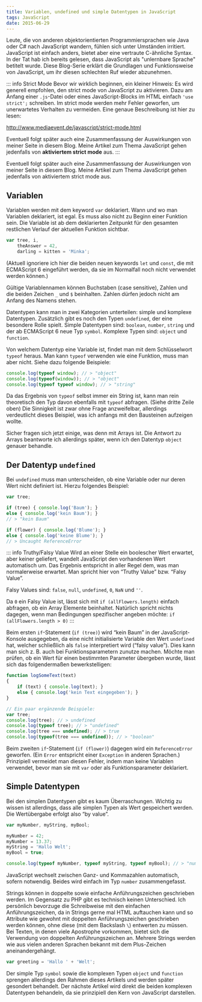 ```yaml
---
title: Variablen, undefined und simple Datentypen in JavaScript
tags: JavaScript
date: 2015-06-29
---
```


Leute, die von anderen objektorientierten Programmiersprachen wie Java oder C# nach JavaScript wandern, fühlen sich unter Umständen irritiert. JavaScript ist einfach anders, bietet aber eine vertraute C-ähnliche Syntax. In der Tat hab ich bereits gelesen, dass JavaScript als "unlernbare Sprache" betitelt wurde. Diese Blog-Serie erklärt die Grundlagen und Funktionsweise von JavaScript, um ihr diesen schlechten Ruf wieder abzunehmen.

::: info Strict Mode
Bevor wir wirklich beginnen, ein kleiner Hinweis: Es wird generell empfohlen, den strict mode von JavaScript zu aktivieren. Dazu am Anfang einer `.js`-Datei oder eines JavaScript-Blocks im HTML einfach `'use strict';` schreiben. Im strict mode werden mehr Fehler geworfen, um unerwartetes Verhalten zu vermeiden. Eine genaue Beschreibung ist hier zu lesen:

<http://www.mediaevent.de/javascript/strict-mode.html>

Eventuell folgt später auch eine Zusammenfassung der Auswirkungen von meiner Seite in diesem Blog. Meine Artikel zum Thema JavaScript gehen jedenfalls von **aktiviertem strict mode** aus.
:::

Eventuell folgt später auch eine Zusammenfassung der Auswirkungen von meiner Seite in diesem Blog. Meine Artikel zum Thema JavaScript gehen jedenfalls von aktiviertem strict mode aus.

## Variablen

Variablen werden mit dem keyword `var` deklariert. Wann und wo man Variablen deklariert, ist egal. Es muss also nicht zu Beginn einer Funktion sein. Die Variable ist ab dem deklarierten Zeitpunkt für den gesamten restlichen Verlauf der aktuellen Funktion sichtbar.

``` js
var tree, i,
    theAnswer = 42,
    darling = kitten = 'Minka';
```

(Aktuell ignoriere ich hier die beiden neuen keywords `let` und `const`, die mit ECMAScript 6 eingeführt werden, da sie im Normalfall noch nicht verwendet werden können.)

Gültige Variablennamen können Buchstaben (case sensitive), Zahlen und die beiden Zeichen `_` und `$` beinhalten. Zahlen dürfen jedoch nicht am Anfang des Namens stehen.

Datentypen kann man in zwei Kategorien unterteilen: simple und komplexe Datentypen. Zusätzlich gibt es noch den Typen `undefined`, der eine besondere Rolle spielt. Simple Datentypen sind: `boolean`, `number`, `string` und der ab ECMAScript 6 neue Typ `symbol`. Komplexe Typen sind: `object` und `function`.

Von welchem Datentyp eine Variable ist, findet man mit dem Schlüsselwort `typeof` heraus. Man kann `typeof` verwenden wie eine Funktion, muss man aber nicht. Siehe dazu folgende Beispiele:

``` js
console.log(typeof window); // > "object"
console.log(typeof(window)); // > "object"
console.log(typeof typeof window); // > "string"
```

Da das Ergebnis von `typeof` selbst immer ein String ist, kann man rein theoretisch den Typ davon ebenfalls mit `typeof` abfragen. (Siehe dritte Zeile oben) Die Sinnigkeit ist zwar ohne Frage anzweifelbar, allerdings verdeutlicht dieses Beispiel, was ich anfangs mit den Bausteinen aufzeigen wollte.

Sicher fragen sich jetzt einige, was denn mit Arrays ist. Die Antwort zu Arrays beantworte ich allerdings später, wenn ich den Datentyp `object` genauer behandle.

## Der Datentyp `undefined`

Bei `undefined` muss man unterscheiden, ob eine Variable oder nur deren Wert nicht definiert ist. Hierzu folgendes Beispiel:

``` js
var tree;

if (tree) { console.log('Baum'); }
else { console.log('kein Baum'); }
// > "kein Baum"

if (flower) { console.log('Blume'); }
else { console.log('keine Blume'); }
// > Uncaught ReferenceError
```

::: info Truthy/Falsy Value
Wird an einer Stelle ein boolescher Wert erwartet, aber keiner geliefert, wandelt JavaScript den vorhandenen Wert automatisch um. Das Ergebnis entspricht in aller Regel dem, was man normalerweise erwartet. Man spricht hier von “Truthy Value” bzw. “Falsy Value”.

Falsy Values sind: `false`, `null`, `undefined`, `0`, `NaN` und `''`.

Da `0` ein Falsy Value ist, lässt sich mit `if (allFlowers.length)` einfach abfragen, ob ein Array Elemente beinhaltet. Natürlich spricht nichts dagegen, wenn man Bedingungen spezifischer angeben möchte: `if (allFlowers.length > 0)`
:::

Beim ersten `if`-Statement (`if (tree)`) wird “kein Baum” in der JavaScript-Konsole ausgegeben, da eine nicht initialisierte Variable den Wert `undefined` hat, welcher schließlich als `false` interpretiert wird (“falsy value”). Dies kann man sich z. B. auch bei Funktionsparametern zunutze machen. Möchte man prüfen, ob ein Wert für einen bestimmten Parameter übergeben wurde, lässt sich das folgendermaßen bewerkstelligen:

``` js
function logSomeText(text)
{
    if (text) { console.log(text); }
    else { console.log('kein Text eingegeben'); }
}

// Ein paar ergänzende Beispiele:
var tree;
console.log(tree); // > undefined
console.log(typeof tree); // > "undefined"
console.log(tree === undefined); // > true
console.log(typeof(tree === undefined)); // > "boolean"
```

Beim zweiten `if`-Statement (`if (flower)`) dagegen wird ein `ReferenceError` geworfen. (Ein `Error` entspricht einer `Exception` in anderen Sprachen.) Prinzipiell vermeidet man diesen Fehler, indem man keine Variablen verwendet, bevor man sie mit `var` oder als Funktionsparameter deklariert.

## Simple Datentypen

Bei den simplen Datentypen gibt es kaum Überraschungen. Wichtig zu wissen ist allerdings, dass alle simplen Typen als Wert gespeichert werden. Die Wertübergabe erfolgt also “by value”.

``` js
var myNumber, myString, myBool;

myNumber = 42;
myNumber = 13.37;
myString = 'Hallo Welt';
myBool = true;

console.log(typeof myNumber, typeof myString, typeof myBool); // > "number string boolean"
```

JavaScript wechselt zwischen Ganz- und Kommazahlen automatisch, sofern notwendig. Beides wird einfach im Typ `number` zusammengefasst.

Strings können in doppelte sowie einfache Anführungszeichen geschrieben werden. Im Gegensatz zu PHP gibt es technisch keinen Unterschied. Ich persönlich bevorzuge die Schreibweise mit den einfachen Anführungszeichen, da in Strings gerne mal HTML auftauchen kann und so Attribute wie gewohnt mit doppelten Anführungszeichen geschrieben werden können, ohne diese (mit dem Backslash `\`) entwerten zu müssen. Bei Texten, in denen viele Apostrophe vorkommen, bietet sich die Verwendung von doppelten Anführungszeichen an. Mehrere Strings werden wie aus vielen anderen Sprachen bekannt mit dem Plus-Zeichen aneinandergehängt.

``` js
var greeting = 'Hallo ' + 'Welt';
```

Der simple Typ `symbol` sowie die komplexen Typen `object` und `function` sprengen allerdings den Rahmen dieses Artikels und werden später gesondert behandelt. Der nächste Artikel wird direkt die beiden komplexen Datentypen behandeln, da sie prinzipiell den Kern von JavaScript darstellen.
